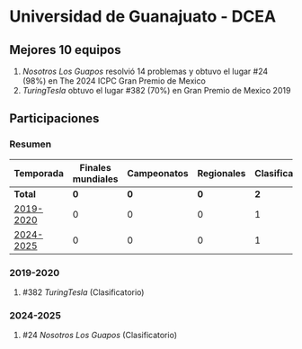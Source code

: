 ---
---

# Universidad de Guanajuato - DCEA

## Mejores 10 equipos

1. _Nosotros Los Guapos_ resolvió 14 problemas y obtuvo el lugar #24 (98%) en The 2024 ICPC Gran Premio de Mexico
1. _TuringTesla_ obtuvo el lugar #382 (70%) en Gran Premio de Mexico 2019

## Participaciones

### Resumen

| Temporada | Finales mundiales | Campeonatos | Regionales | Clasificatorios | Equipos |
| --- | --- | --- | --- | --- | --- |
| **Total** | **0** | **0** | **0** | **2** | **2** |
| [2019-2020](#2019-2020) | 0 | 0 | 0 | 1 | 1 |
| [2024-2025](#2024-2025) | 0 | 0 | 0 | 1 | 1 |

### 2019-2020

1. #382 _TuringTesla_ (Clasificatorio)

### 2024-2025

1. #24 _Nosotros Los Guapos_ (Clasificatorio)



